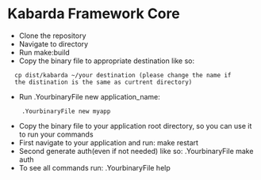 # Kabarda Framework Core
- Clone the repository
- Navigate to directory
- Run make:build
- Copy the binary file to appropriate destination like so:
```
  cp dist/kabarda ~/your destination (please change the name if
  the distination is the same as curtrent directory)
```
- Run .YourbinaryFile new application_name:
```
    .YourbinaryFile new myapp
```
- Copy the binary file to your application root directory, so you can use
it to run your commands
- First navigate to your application and run: make restart
- Second generate auth(even if not needed) like so:  .YourbinaryFile make auth
- To see all commands run: .YourbinaryFile help